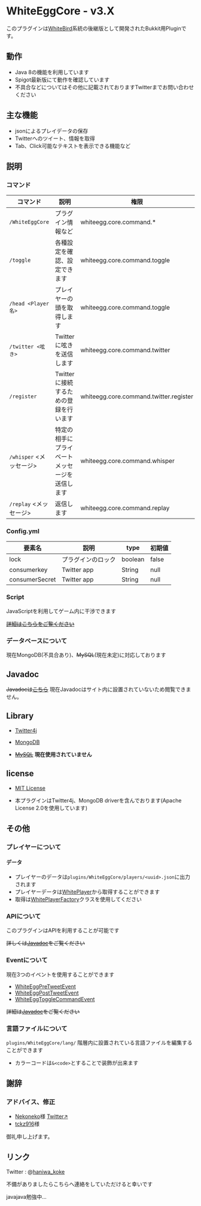 # WhiteEggCore - v3.X

このプラグインは[WhiteBird](https://github.com/niwaniwa/WhiteBirdPvP "WhiteBirdPvP")系統の後継版として開発されたBukkit用Pluginです。

## 動作
- Java 8の機能を利用しています
- Spigot最新版にて動作を確認しています
- 不具合などについてはその他に記載されておりますTwitterまでお問い合わせください

## 主な機能
* jsonによるプレイデータの保存
* Twitterへのツイート、情報を取得
* Tab、Click可能なテキストを表示できる機能など

## 説明

### コマンド
コマンド | 説明 | 権限 | 備考
-------|------|------|-----
`/WhiteEggCore` | プラグイン情報など | whiteegg.core.command.* |  
`/toggle` | 各種設定を確認、設定できます| whiteegg.core.command.toggle |
`/head <Player名>` | プレイヤーの頭を取得します | whiteegg.core.command.toggle |
`/twitter <呟き>` | Twitterに呟きを送信します | whiteegg.core.command.twitter | 初実行時は/registerを行ってください
`/register` | Twitterに接続するための登録を行います | whiteegg.core.command.twitter.register |
`/whisper` <Player> <メッセージ> | 特定の相手にプライベートメッセージを送信します | whiteegg.core.command.whisper |
`/replay` <メッセージ> | 返信します | whiteegg.core.command.replay |

### Config.yml

要素名 | 説明 | type | 初期値
------|------|------|-----
lock | プラグインのロック | boolean | false
consumerkey | Twitter app | String | null
consumerSecret | Twitter app | String | null

### Script
JavaScriptを利用してゲーム内に干渉できます

~~[詳細はこちらをご覧ください](https://github.com/niwaniwa/WhiteEggCore/wiki/Script "Script")~~

### データベースについて

現在MongoDB(不具合あり)、~~MySQL~~(現在未定)に対応しております

## Javadoc

 ~~Javadocは[こちら](http://niwaniwa.github.io/javadoc/whiteeggcore/)~~
 現在Javadocはサイト内に設置されていないため閲覧できません。

## Library

* [Twitter4j](http://twitter4j.org/ "Twitter4j")

* [MongoDB](https://www.mongodb.org/ "MongoDB")

* ~~[MySQL](https://www.mysql.com/ "MySQL")~~ __現在使用されていません__

## license

* [MIT License](https://github.com/niwaniwa/WhiteEggCore/blob/master/License.txt "License")

* 本プラグインはTwitter4j、MongoDB driverを含んでおります(Apache License 2.0を使用しています)

## その他

### プレイヤーについて
#### データ
- プレイヤーのデータは`plugins/WhiteEggCore/players/<uuid>.json`に出力されます
- プレイヤーデータは[WhitePlayer](http://niwaniwa.github.io/javadoc/whiteeggcore/com/github/niwaniwa/we/core/player/WhitePlayer.html)から取得することができます
- 取得は[WhitePlayerFactory](http://niwaniwa.github.io/javadoc/whiteeggcore/com/github/niwaniwa/we/core/player/WhitePlayerFactory.html)クラスを使用してください

### APIについて

このプラグインはAPIを利用することが可能です

~~詳しくは[Javadoc](http://niwaniwa.github.io/javadoc/whiteeggcore/com/github/niwaniwa/we/core/api/WhiteEggAPI.html)をご覧ください~~

### Eventについて

現在3つのイベントを使用することができます

- [WhiteEggPreTweetEvent](http://niwaniwa.github.io/javadoc/whiteeggcore/com/github/niwaniwa/we/core/event/WhiteEggPreTweetEvent.html)
- [WhiteEggPostTweetEvent](http://niwaniwa.github.io/javadoc/whiteeggcore/com/github/niwaniwa/we/core/event/WhiteEggPostTweetEvent.html)
- [WhiteEggToggleCommandEvent](http://niwaniwa.github.io/javadoc/whiteeggcore/com/github/niwaniwa/we/core/event/WhiteEggToggleCommandEvent.html)

~~詳細は[Javadoc](http://niwaniwa.github.io/javadoc/whiteeggcore/)をご覧ください~~

### 言語ファイルについて

`plugins/WhiteEggCore/lang/`
階層内に設置されている言語ファイルを編集することができます

- カラーコードは`&<code>`とすることで装飾が出来ます


## 謝辞

### アドバイス、修正
- [Nekoneko](https://www.nekonekoserver.net/)様 [Twitter↗](https://twitter.com/NekonekoServer)
- [tckz916]()様

御礼申し上げます。


## リンク

Twitter : @[haniwa_koke](https://twitter.com/haniwa_koke "haniwa_koke")

不備がありましたらこちらへ連絡をしていただけると幸いです

javajava勉強中...
